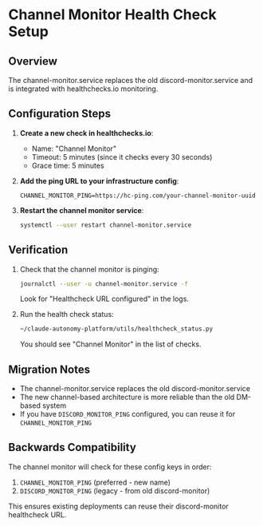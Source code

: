# Channel Monitor Health Check Setup

## Overview
The channel-monitor.service replaces the old discord-monitor.service and is integrated with healthchecks.io monitoring.

## Configuration Steps

1. **Create a new check in healthchecks.io**:
   - Name: "Channel Monitor" 
   - Timeout: 5 minutes (since it checks every 30 seconds)
   - Grace time: 5 minutes

2. **Add the ping URL to your infrastructure config**:
   ```
   CHANNEL_MONITOR_PING=https://hc-ping.com/your-channel-monitor-uuid
   ```

3. **Restart the channel monitor service**:
   ```bash
   systemctl --user restart channel-monitor.service
   ```

## Verification

1. Check that the channel monitor is pinging:
   ```bash
   journalctl --user -u channel-monitor.service -f
   ```
   Look for "Healthcheck URL configured" in the logs.

2. Run the health check status:
   ```bash
   ~/claude-autonomy-platform/utils/healthcheck_status.py
   ```
   You should see "Channel Monitor" in the list of checks.

## Migration Notes

- The channel-monitor.service replaces the old discord-monitor.service
- The new channel-based architecture is more reliable than the old DM-based system
- If you have `DISCORD_MONITOR_PING` configured, you can reuse it for `CHANNEL_MONITOR_PING`

## Backwards Compatibility

The channel monitor will check for these config keys in order:
1. `CHANNEL_MONITOR_PING` (preferred - new name)
2. `DISCORD_MONITOR_PING` (legacy - from old discord-monitor)

This ensures existing deployments can reuse their discord-monitor healthcheck URL.

